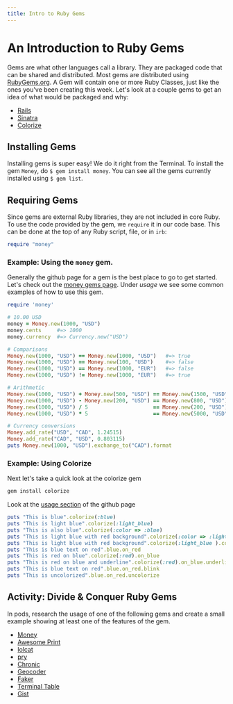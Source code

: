 ```yaml
---
title: Intro to Ruby Gems
---
```


# An Introduction to Ruby Gems
Gems are what other languages call a library. They are packaged code that can be shared and distributed. Most gems are distributed using [RubyGems.org](https://rubygems.org/). A Gem will contain one or more
Ruby Classes, just like the ones you've been creating this week. Let's look at a couple gems to get an idea of what would be packaged and why:

- [Rails](https://rubygems.org/gems/rails)
- [Sinatra](https://rubygems.org/gems/sinatra)
- [Colorize](https://rubygems.org/gems/colorize)

## Installing Gems
Installing gems is super easy! We do it right from the Terminal. To install the gem `Money`, do `$ gem install money`. You can see all the gems currently installed using `$ gem list`.

## Requiring Gems
Since gems are external Ruby libraries, they are not included in core Ruby. To use the code provided by the gem, we `require` it in our code base. This can be done at the top of any Ruby script, file, or in `irb`:

```ruby
require "money"
```

### Example: Using the `money` gem.
Generally the github page for a gem is the best place to go to get started. Let's check out the [money gems page](https://github.com/RubyMoney/money). Under _usage_ we see some common examples of how to use this gem.

```ruby
require 'money'

# 10.00 USD
money = Money.new(1000, "USD")
money.cents     #=> 1000
money.currency  #=> Currency.new("USD")

# Comparisons
Money.new(1000, "USD") == Money.new(1000, "USD")   #=> true
Money.new(1000, "USD") == Money.new(100, "USD")    #=> false
Money.new(1000, "USD") == Money.new(1000, "EUR")   #=> false
Money.new(1000, "USD") != Money.new(1000, "EUR")   #=> true

# Arithmetic
Money.new(1000, "USD") + Money.new(500, "USD") == Money.new(1500, "USD")
Money.new(1000, "USD") - Money.new(200, "USD") == Money.new(800, "USD")
Money.new(1000, "USD") / 5                     == Money.new(200, "USD")
Money.new(1000, "USD") * 5                     == Money.new(5000, "USD")

# Currency conversions
Money.add_rate("USD", "CAD", 1.24515)
Money.add_rate("CAD", "USD", 0.803115)
puts Money.new(1000, "USD").exchange_to("CAD").format
```

### Example: Using Colorize
Next let's take a quick look at the colorize gem

```bash
gem install colorize
```

Look at the [usage section](https://github.com/fazibear/colorize) of the github page

```ruby
puts "This is blue".colorize(:blue)
puts "This is light blue".colorize(:light_blue)
puts "This is also blue".colorize(:color => :blue)
puts "This is light blue with red background".colorize(:color => :light_blue, :background => :red)
puts "This is light blue with red background".colorize(:light_blue ).colorize( :background => :red)
puts "This is blue text on red".blue.on_red
puts "This is red on blue".colorize(:red).on_blue
puts "This is red on blue and underline".colorize(:red).on_blue.underline
puts "This is blue text on red".blue.on_red.blink
puts "This is uncolorized".blue.on_red.uncolorize
```

## Activity: Divide & Conquer Ruby Gems
In pods, research the usage of one of the following gems and create a small example showing at least one of the features of the gem.

- [Money](http://rubymoney.github.io/money/)
- [Awesome Print](https://github.com/awesome-print/awesome_print)
- [lolcat](https://github.com/busyloop/lolcat)
- [pry](https://github.com/pry/pry)
- [Chronic](https://github.com/mojombo/chronic)
- [Geocoder](http://www.rubygeocoder.com/)
- [Faker](https://github.com/stympy/faker)
- [Terminal Table](https://github.com/tj/terminal-table)
- [Gist](https://github.com/defunkt/gist)
